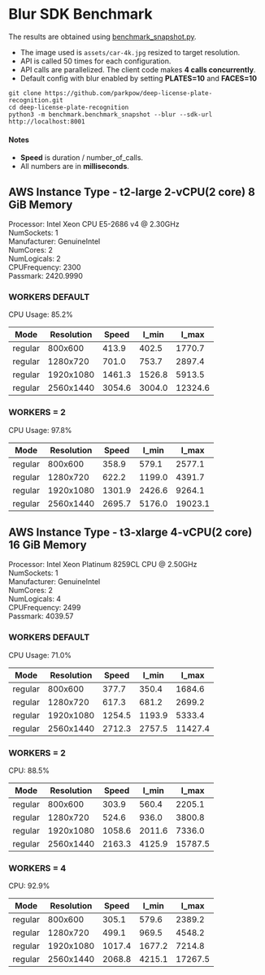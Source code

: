 # Blur SDK Benchmark

The results are obtained using [benchmark_snapshot.py](benchmark_snapshot.py).

- The image used is `assets/car-4k.jpg` resized to target resolution.
- API is called 50 times for each configuration.
- API calls are parallelized. The client code makes **4 calls concurrently**.
- Default config with blur enabled by setting **PLATES=10** and **FACES=10**

```shell
git clone https://github.com/parkpow/deep-license-plate-recognition.git
cd deep-license-plate-recognition
python3 -m benchmark.benchmark_snapshot --blur --sdk-url http://localhost:8001
```

#### Notes
- **Speed** is duration / number_of_calls.
- All numbers are in **milliseconds**.

## AWS Instance Type - t2-large 2-vCPU(2 core) 8 GiB Memory
Processor: Intel Xeon CPU E5-2686 v4 @ 2.30GHz  
NumSockets: 1  
Manufacturer: GenuineIntel  
NumCores: 2  
NumLogicals: 2  
CPUFrequency: 2300  
Passmark: 2420.9990  

### WORKERS DEFAULT
CPU Usage: 85.2%

| Mode    | Resolution | Speed  | l_min  | l_max   |
|---------|------------|--------|--------|---------|
| regular | 800x600    | 413.9  | 402.5  | 1770.7  |
| regular | 1280x720   | 701.0  | 753.7  | 2897.4  |
| regular | 1920x1080  | 1461.3 | 1526.8 | 5913.5  |
| regular | 2560x1440  | 3054.6 | 3004.0 | 12324.6 |

### WORKERS = 2
CPU Usage: 97.8%

| Mode    | Resolution | Speed  | l_min  | l_max   |
|---------|------------|--------|--------|---------|
| regular | 800x600    | 358.9  | 579.1  | 2577.1  |
| regular | 1280x720   | 622.2  | 1199.0 | 4391.7  |
| regular | 1920x1080  | 1301.9 | 2426.6 | 9264.1  |
| regular | 2560x1440  | 2695.7 | 5176.0 | 19023.1 |

## AWS Instance Type - t3-xlarge 4-vCPU(2 core) 16 GiB Memory
Processor: Intel Xeon Platinum 8259CL CPU @ 2.50GHz  
NumSockets: 1  
Manufacturer: GenuineIntel  
NumCores: 2  
NumLogicals: 4  
CPUFrequency: 2499  
Passmark: 4039.57  

### WORKERS DEFAULT
CPU Usage: 71.0%

| Mode    | Resolution | Speed  | l_min  | l_max   |
|---------|------------|--------|--------|---------|
| regular | 800x600    | 377.7  | 350.4  | 1684.6  |
| regular | 1280x720   | 617.3  | 681.2  | 2699.2  |
| regular | 1920x1080  | 1254.5 | 1193.9 | 5333.4  |
| regular | 2560x1440  | 2712.3 | 2757.5 | 11427.4 |

### WORKERS = 2
CPU: 88.5%

| Mode    | Resolution | Speed  | l_min  | l_max   |
|---------|------------|--------|--------|---------|
| regular | 800x600    | 303.9  | 560.4  | 2205.1  |
| regular | 1280x720   | 524.6  | 936.0  | 3800.8  |
| regular | 1920x1080  | 1058.6 | 2011.6 | 7336.0  |
| regular | 2560x1440  | 2163.3 | 4125.9 | 15787.5 |

### WORKERS = 4
CPU: 92.9%

| Mode    | Resolution | Speed  | l_min  | l_max   |
|---------|------------|--------|--------|---------|
| regular | 800x600    | 305.1  | 579.6  | 2389.2  |
| regular | 1280x720   | 499.1  | 969.5  | 4548.2  |
| regular | 1920x1080  | 1017.4 | 1677.2 | 7214.8  |
| regular | 2560x1440  | 2068.8 | 4215.1 | 17267.5 |

